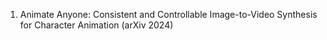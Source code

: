 <ol>
<li> Animate Anyone: Consistent and Controllable Image-to-Video Synthesis for Character Animation (arXiv 2024)
</ol>
